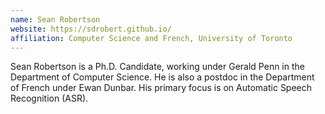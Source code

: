 ```yaml
---
name: Sean Robertson
website: https://sdrobert.github.io/
affiliation: Computer Science and French, University of Toronto
---
```


Sean Robertson is a Ph.D. Candidate, working under Gerald Penn in the
Department of Computer Science. He is also a postdoc in the Department of
French under Ewan Dunbar. His primary focus is on Automatic Speech Recognition
(ASR).
